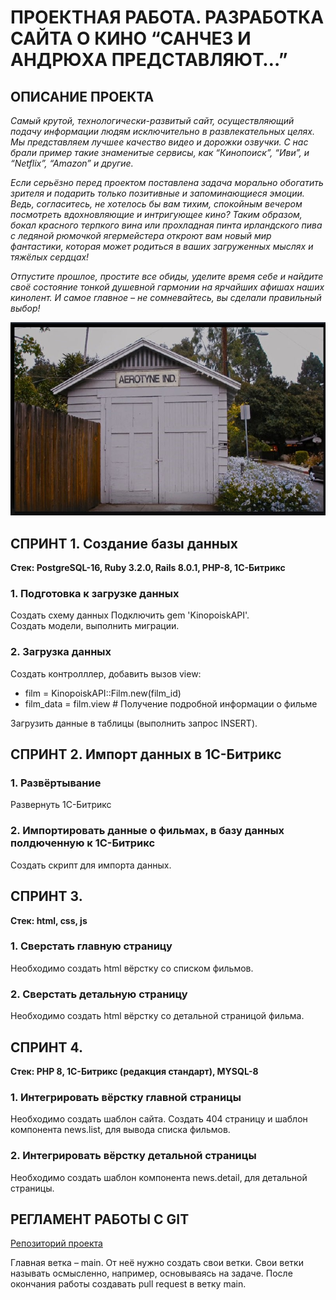 # ПРОЕКТНАЯ РАБОТА. РАЗРАБОТКА САЙТА О КИНО “САНЧЕЗ И АНДРЮХА ПРЕДСТАВЛЯЮТ…”

## ОПИСАНИЕ ПРОЕКТА

*Самый крутой, технологически-развитый сайт, осуществляющий подачу информации людям исключительно в развлекательных целях. Мы представляем лучшее качество видео и дорожки озвучки. С нас брали пример такие знаменитые сервисы, как “Кинопоиск”, “Иви”, и “Netflix”, “Amazon” и другие.*

*Если серьёзно перед проектом поставлена задача морально обогатить зрителя и подарить только позитивные и запоминающиеся эмоции. Ведь, согласитесь, не хотелось бы вам тихим, спокойным вечером посмотреть вдохновляющие и интригующее кино? Таким образом, бокал красного терпкого вина или прохладная пинта ирландского пива с ледяной рюмочкой ягермейстера откроют вам новый мир фантастики, которая может родиться в ваших загруженных мыслях и тяжёлых сердцах!*

*Отпустите прошлое, простите все обиды, уделите время себе и найдите своё состояние тонкой душевной гармонии на ярчайших афишах наших кинолент. И самое главное – не сомневайтесь, вы сделали правильный выбор!*

![Наш проект](images/aerotine_inrernation.jpg)

## СПРИНТ 1. Создание базы данных

**Стек: PostgreSQL-16, Ruby 3.2.0, Rails 8.0.1, PHP-8, 1C-Битрикс**

### 1. Подготовка к загрузке данных  

Создать схему данных
Подключить gem 'KinopoiskAPI'.   
Создать модели, выполнить миграции.  

### 2. Загрузка данных

Создать контролллер, добавить вызов view:

  - film = KinopoiskAPI::Film.new(film_id)
  - film_data = film.view # Получение подробной информации о фильме

Загрузить данные в таблицы (выполнить запрос INSERT).

## СПРИНТ 2. Импорт данных в 1С-Битрикс

### 1. Развёртывание

Развернуть 1С-Битрикс

### 2. Импортировать данные о фильмах, в базу данных полдюченную к 1С-Битрикс

Создать скрипт для импорта данных.

## СПРИНТ 3.

**Стек: html, css, js**

### 1. Сверстать главную страницу

Необходимо создать html вёрстку со списком фильмов.

### 2. Сверстать детальную страницу

Необходимо создать html вёрстку со детальной страницой фильма.

## СПРИНТ 4.

**Стек: PHP 8, 1С-Битрикс (редакция стандарт), MYSQL-8**

### 1. Интегрировать вёрстку главной страницы

Необходимо создать шаблон сайта. Создать 404 страницу и  шаблон компонента news.list, для вывода списка фильмов.

### 2. Интегрировать вёрстку детальной страницы

Необходимо создать шаблон компонента news.detail, для детальной страницы.

## РЕГЛАМЕНТ РАБОТЫ С GIT
[Репозиторий проекта](https://github.com/AndreySamoylov/tsip_site)

Главная ветка – main. От неё нужно создать свои ветки. Свои ветки называть осмысленно, например, основываясь на задаче. После окончания работы создавать pull request в ветку main.
